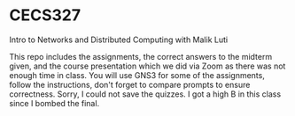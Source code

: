 # CECS327
Intro to Networks and Distributed Computing with Malik Luti

This repo includes the assignments, the correct answers to the midterm given, and the course presentation which we did via Zoom as there was not enough time in class.
You will use GNS3 for some of the assignments, follow the instructions, don't forget to compare prompts to ensure correctness. 
Sorry, I could not save the quizzes. I got a high B in this class since I bombed the final.
